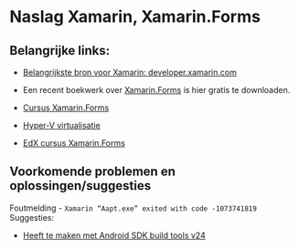 # Naslag Xamarin, Xamarin.Forms

## Belangrijke links:

- [Belangrijkste bron voor Xamarin: developer.xamarin.com](https://developer.xamarin.com/) 

- Een recent boekwerk over [Xamarin.Forms](https://developer.xamarin.com/guides/xamarin-forms/creating-mobile-apps-xamarin-forms/) is hier gratis te downloaden. 

- [Cursus Xamarin.Forms](https://elo.kw1c.nl/CMS/Studie/811%20ICT-Academie/811%20VakkenInhoud/%5BB.29%20INFi%5D%20Informatica%20instructie/25187%20%20%20Applicatie-%20en%20mediaontwikkelaar/Periode%2009/Productie/xamarinforms/index.html)

- [Hyper-V virtualisatie](https://msdn.microsoft.com/nl-nl/virtualization/hyperv_on_windows/quick_start/walkthrough_install)

- [EdX cursus Xamarin.Forms](https://courses.edx.org/courses/course-v1:Microsoft+DEV215x+1T2016/info)

## Voorkomende problemen en oplossingen/suggesties

Foutmelding - ``Xamarin “Aapt.exe” exited with code -1073741819``
Suggesties:
- [Heeft te maken met Android SDK build tools v24](https://stackoverflow.com/a/38054142/4567430)
